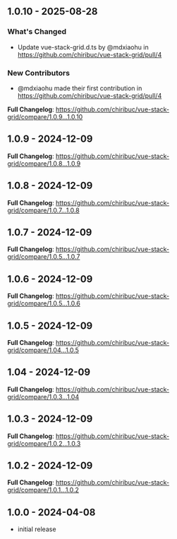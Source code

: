 ## 1.0.10 - 2025-08-28

### What's Changed

* Update vue-stack-grid.d.ts by @mdxiaohu in https://github.com/chiribuc/vue-stack-grid/pull/4

### New Contributors

* @mdxiaohu made their first contribution in https://github.com/chiribuc/vue-stack-grid/pull/4

**Full Changelog**: https://github.com/chiribuc/vue-stack-grid/compare/1.0.9...1.0.10

## 1.0.9 - 2024-12-09

**Full Changelog**: https://github.com/chiribuc/vue-stack-grid/compare/1.0.8...1.0.9

## 1.0.8 - 2024-12-09

**Full Changelog**: https://github.com/chiribuc/vue-stack-grid/compare/1.0.7...1.0.8

## 1.0.7 - 2024-12-09

**Full Changelog**: https://github.com/chiribuc/vue-stack-grid/compare/1.0.5...1.0.7

## 1.0.6 - 2024-12-09

**Full Changelog**: https://github.com/chiribuc/vue-stack-grid/compare/1.0.5...1.0.6

## 1.0.5 - 2024-12-09

**Full Changelog**: https://github.com/chiribuc/vue-stack-grid/compare/1.04...1.0.5

## 1.04 - 2024-12-09

**Full Changelog**: https://github.com/chiribuc/vue-stack-grid/compare/1.0.3...1.04

## 1.0.3 - 2024-12-09

**Full Changelog**: https://github.com/chiribuc/vue-stack-grid/compare/1.0.2...1.0.3

## 1.0.2 - 2024-12-09

**Full Changelog**: https://github.com/chiribuc/vue-stack-grid/compare/1.0.1...1.0.2

## 1.0.0 - 2024-04-08

- initial release
